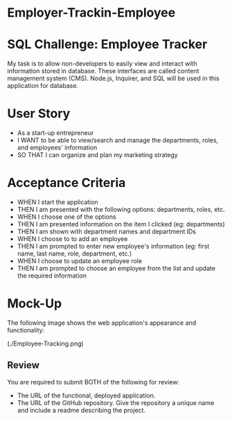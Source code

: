 # Employer-Trackin-Employee

# SQL Challenge: Employee Tracker

My task is to allow non-developers to easily view and interact with information stored in database. These interfaces are called content management system (CMS). Node.js, Inquirer, and SQL will be used in this application for database.

# User Story

* As a start-up entrepreneur 
* I WANT to be able to view/search and manage the departments, roles, and employees' information
* SO THAT I can organize and plan my marketing strategy

# Acceptance Criteria

* WHEN I start the application
* THEN I am presented with the following options: departments, roles, etc.
* WHEN I choose one of the options
* THEN I am presented information on the item I clicked (eg: departments)
* THEN I am shown with department names and department IDs
* WHEN I choose to to add an employee
* THEN I am prompted to enter new employee's information (eg: first name, last name, role, department, etc.)
* WHEN I choose to update an employee role
* THEN I am prompted to choose an employee from the list and update the required information

# Mock-Up

The following image shows the web application's appearance and functionality:

(./Employee-Tracking.png)

## Review

You are required to submit BOTH of the following for review:
* The URL of the functional, deployed application.
* The URL of the GitHub repository. Give the repository a unique name and include a readme describing the project.